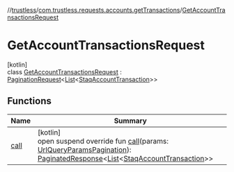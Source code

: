 //[trustless](../../../index.md)/[com.trustless.requests.accounts.getTransactions](../index.md)/[GetAccountTransactionsRequest](index.md)

# GetAccountTransactionsRequest

[kotlin]\
class [GetAccountTransactionsRequest](index.md) : [PaginationRequest](../../com.trustless.paginator/-pagination-request/index.md)&lt;[List](https://kotlinlang.org/api/latest/jvm/stdlib/kotlin.collections/-list/index.html)&lt;[StaqAccountTransaction](../../com.trustless.requests.accounts/-staq-account-transaction/index.md)&gt;&gt;

## Functions

| Name | Summary |
|---|---|
| [call](call.md) | [kotlin]<br>open suspend override fun [call](call.md)(params: [UrlQueryParamsPagination](../../com.trustless.requests.accounts.getAccounts/-url-query-params-pagination/index.md)): [PaginatedResponse](../../com.trustless.paginator/-paginated-response/index.md)&lt;[List](https://kotlinlang.org/api/latest/jvm/stdlib/kotlin.collections/-list/index.html)&lt;[StaqAccountTransaction](../../com.trustless.requests.accounts/-staq-account-transaction/index.md)&gt;&gt; |
